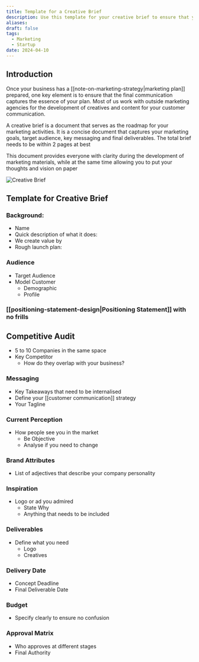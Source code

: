 ```yaml
---
title: Template for a Creative Brief
description: Use this template for your creative brief to ensure that you develop content that aligns with your marketing strategy
aliases: 
draft: false
tags:
  - Marketing
  - Startup
date: 2024-04-10
---
```

## Introduction

Once your business has a [[note-on-marketing-strategy|marketing plan]] prepared, one key element is to ensure that the final communication captures the essence of your plan. Most of us work with outside marketing agencies for the development of creatives and content for your customer communication. 

A creative brief is a document that serves as the roadmap for your marketing activities. It is a concise document that captures your marketing goals, target audience, key messaging and final deliverables. The total brief needs to be within 2 pages at best

This document provides everyone with clarity during the development of marketing materials, while at the same time allowing you to put your thoughts and vision on paper

![Creative Brief](https://images.unsplash.com/reserve/LJIZlzHgQ7WPSh5KVTCB_Typewriter.jpg?q=80&w=2196&auto=format&fit=crop&ixlib=rb-4.0.3&ixid=M3wxMjA3fDB8MHxwaG90by1wYWdlfHx8fGVufDB8fHx8fA%3D%3D)
## Template for Creative Brief

### Background:

- Name
- Quick description of what it does:
- We create value by
- Rough launch plan:

### Audience

- Target Audience
- Model Customer
    - Demographic
    - Profile

### [[positioning-statement-design|Positioning Statement]] with no frills

## Competitive Audit

- 5 to 10 Companies in the same space
- Key Competitor
    - How do they overlap with your business?

### Messaging

- Key Takeaways that need to be internalised
- Define your [[customer communication]] strategy
- Your Tagline

### Current Perception

- How people see you in the market
    - Be Objective
    - Analyse if you need to change

### Brand Attributes

- List of adjectives that describe your company personality

### Inspiration

- Logo or ad you admired
    - State Why
    - Anything that needs to be included

### Deliverables

- Define what you need
    - Logo
    - Creatives

### Delivery Date

- Concept Deadline
- Final Deliverable Date

### Budget

- Specify clearly to ensure no confusion

### Approval Matrix

- Who approves at different stages
- Final Authority
